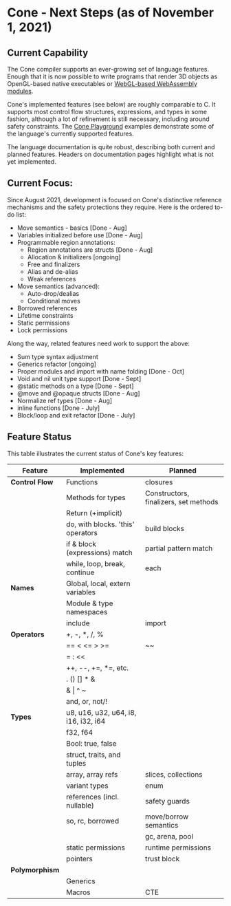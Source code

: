 # Cone - Next Steps (as of November 1, 2021)

## Current Capability

The Cone compiler supports an ever-growing set of language features.
Enough that it is now possible to write programs that render 3D objects
as OpenGL-based native executables
or [WebGL-based WebAssembly modules](http://cone.jondgoodwin.com/example/index.html).

Cone's implemented features (see below) are roughly comparable to C.
It supports most control flow structures, expressions, and types in some fashion, 
although a lot of refinement is still necessary, including around safety constraints. 
The [Cone Playground](http://cone.jondgoodwin.com/play/index.html)
examples demonstrate some of the language's currently supported features.

The language documentation is quite robust, describing both current and planned features.
Headers on documentation pages highlight what is not yet implemented.

## Current Focus: 

Since August 2021, development is focused on Cone's distinctive reference mechanisms 
and the safety protections they require. Here is the ordered to-do list:

- Move semantics - basics [Done - Aug]
- Variables initialized before use [Done - Aug]
- Programmable region annotations:
  - Region annotations are structs [Done - Aug]
  - Allocation & initializers [ongoing]
  - Free and finalizers
  - Alias and de-alias
  - Weak references
- Move semantics (advanced): 
  - Auto-drop/dealias
  - Conditional moves
- Borrowed references
- Lifetime constraints
- Static permissions
- Lock permissions

Along the way, related features need work to support the above:

- Sum type syntax adjustment
- Generics refactor [ongoing]
- Proper modules and import with name folding [Done - Oct]
- Void and nil unit type support [Done - Sept]
- @static methods on a type [Done - Sept]
- @move and @opaque structs [Done - Aug]
- Normalize ref types [Done - Aug]
- inline functions [Done - July]
- Block/loop and exit refactor [Done - July]

## Feature Status

This table illustrates the current status of Cone's key features:

| Feature | Implemented | Planned |
| --- | --- | --- |
| **Control Flow** | Functions | closures |
| | Methods for types | Constructors, finalizers, set methods |
| | Return (+implicit) | |
| | do, with blocks. 'this' operators | build blocks |
| | if & block (expressions) match | partial pattern match |
| | while, loop, break, continue | each |
| **Names** | Global, local, extern variables | |
| | Module & type namespaces | |
| | include | import |
| **Operators** | +, -, *, /, % | |
| | == < <= > >= | ~~ |
| | = : << | |
| | ++, --, +=, *=, etc. | |
| | . () [] * & | |
| | & \| ^ ~ | |
| | and, or, not/! | |
| **Types** | u8, u16, u32, u64, i8, i16, i32, i64 | |
| | f32, f64 | |
| | Bool: true, false | |
| | struct, traits, and tuples | |
| | array, array refs | slices, collections |
| | variant types | enum |
| | references (incl. nullable) | safety guards |
| | so, rc, borrowed | move/borrow semantics |
| | | gc, arena, pool |
| | static permissions | runtime permissions |
| | pointers | trust block |
| **Polymorphism** | | |
| | Generics |  |
| | Macros | CTE |

